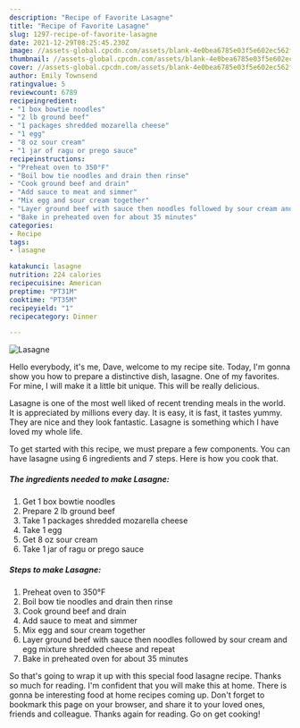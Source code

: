 ```yaml
---
description: "Recipe of Favorite Lasagne"
title: "Recipe of Favorite Lasagne"
slug: 1297-recipe-of-favorite-lasagne
date: 2021-12-29T08:25:45.230Z
image: //assets-global.cpcdn.com/assets/blank-4e0bea6785e03f5e602ec562f230caae08da540cada707380b4fe1bbebba43da.png
thumbnail: //assets-global.cpcdn.com/assets/blank-4e0bea6785e03f5e602ec562f230caae08da540cada707380b4fe1bbebba43da.png
cover: //assets-global.cpcdn.com/assets/blank-4e0bea6785e03f5e602ec562f230caae08da540cada707380b4fe1bbebba43da.png
author: Emily Townsend
ratingvalue: 5
reviewcount: 6789
recipeingredient:
- "1 box bowtie noodles"
- "2 lb ground beef"
- "1 packages shredded mozarella cheese"
- "1 egg"
- "8 oz sour cream"
- "1 jar of ragu or prego sauce"
recipeinstructions:
- "Preheat oven to 350°F"
- "Boil bow tie noodles and drain then rinse"
- "Cook ground beef and drain"
- "Add sauce to meat and simmer"
- "Mix egg and sour cream together"
- "Layer ground beef with sauce then noodles followed by sour cream and egg mixture shredded cheese and repeat"
- "Bake in preheated oven for about 35 minutes"
categories:
- Recipe
tags:
- lasagne

katakunci: lasagne 
nutrition: 224 calories
recipecuisine: American
preptime: "PT31M"
cooktime: "PT35M"
recipeyield: "1"
recipecategory: Dinner

---
```



![Lasagne](//assets-global.cpcdn.com/assets/blank-4e0bea6785e03f5e602ec562f230caae08da540cada707380b4fe1bbebba43da.png)

Hello everybody, it's me, Dave, welcome to my recipe site. Today, I'm gonna show you how to prepare a distinctive dish, lasagne. One of my favorites. For mine, I will make it a little bit unique. This will be really delicious.



Lasagne is one of the most well liked of recent trending meals in the world. It is appreciated by millions every day. It is easy, it is fast, it tastes yummy. They are nice and they look fantastic. Lasagne is something which I have loved my whole life.


To get started with this recipe, we must prepare a few components. You can have lasagne using 6 ingredients and 7 steps. Here is how you cook that.

<!--inarticleads1-->

##### The ingredients needed to make Lasagne:

1. Get 1 box bowtie noodles
1. Prepare 2 lb ground beef
1. Take 1 packages shredded mozarella cheese
1. Take 1 egg
1. Get 8 oz sour cream
1. Take 1 jar of ragu or prego sauce




<!--inarticleads2-->

##### Steps to make Lasagne:

1. Preheat oven to 350°F
1. Boil bow tie noodles and drain then rinse
1. Cook ground beef and drain
1. Add sauce to meat and simmer
1. Mix egg and sour cream together
1. Layer ground beef with sauce then noodles followed by sour cream and egg mixture shredded cheese and repeat
1. Bake in preheated oven for about 35 minutes




So that's going to wrap it up with this special food lasagne recipe. Thanks so much for reading. I'm confident that you will make this at home. There is gonna be interesting food at home recipes coming up. Don't forget to bookmark this page on your browser, and share it to your loved ones, friends and colleague. Thanks again for reading. Go on get cooking!
